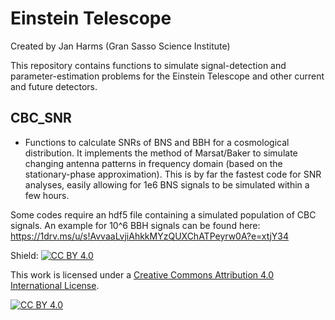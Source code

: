 # Einstein Telescope
Created by Jan Harms (Gran Sasso Science Institute)

This repository contains functions to simulate signal-detection and parameter-estimation problems for the Einstein Telescope and other current and future detectors.

## CBC_SNR
* Functions to calculate SNRs of BNS and BBH for a cosmological distribution. It implements the method of Marsat/Baker to simulate changing antenna patterns in frequency domain (based on the stationary-phase approximation). This is by far the fastest code for SNR analyses, easily allowing for 1e6 BNS signals to be simulated within a few hours. 

Some codes require an hdf5 file containing a simulated population of CBC signals. An example for 10^6 BBH signals can be found here: https://1drv.ms/u/s!AvvaaLvjiAhkkMYzQUXChATPeyrw0A?e=xtjY34

Shield: [![CC BY 4.0][cc-by-shield]][cc-by]

This work is licensed under a [Creative Commons Attribution 4.0 International License][cc-by].

[![CC BY 4.0][cc-by-image]][cc-by]

[cc-by]: http://creativecommons.org/licenses/by/4.0/
[cc-by-image]: https://i.creativecommons.org/l/by/4.0/88x31.png
[cc-by-shield]: https://img.shields.io/badge/License-CC%20BY%204.0-lightgrey.svg
